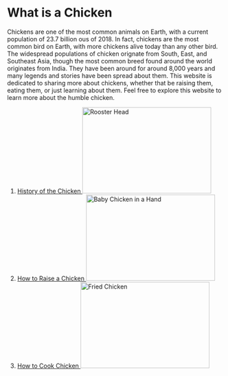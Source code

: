 <html>
<body>
    <h1> What is a Chicken </h1>
    <p> Chickens are one of the most common animals on Earth, with a current population of 23.7 billion ous of 2018. In fact, chickens are the most common bird on Earth, with more chickens alive today than any other bird. The widespread populations of chicken orignate from South, East, and Southeast Asia, though the most common breed found around the world originates from India. They have been around for around 8,000 years and many legends and stories have been spread about them. This website is dedicated to sharing more about chickens, whether that be raising them, eating them, or just learning about them. Feel free to explore this website to learn more about the humble chicken. </p>
    <ol>
      <li> <a href="./History.html"> History of the Chicken </a>  <img src="https://images.unsplash.com/photo-1612170153139-6f881ff067e0?ixlib=rb-4.0.3&ixid=M3wxMjA3fDB8MHxwaG90by1wYWdlfHx8fGVufDB8fHx8fA%3D%3D&auto=format&fit=crop&w=1770&q=80" alt="Rooster Head" width=300 height=200></li>
        <li> <a href="./Raising.html"> How to Raise a Chicken </a>  <img src="https://images.unsplash.com/photo-1615828277068-3897b6b58673?ixlib=rb-4.0.3&ixid=M3wxMjA3fDB8MHxwaG90by1wYWdlfHx8fGVufDB8fHx8fA%3D%3D&auto=format&fit=crop&w=1770&q=80" alt="Baby Chicken in a Hand" width=300 height=200></li>
        <li> <a href="./Food.html"> How to Cook Chicken </a>     <img src="https://images.unsplash.com/photo-1626082927389-6cd097cdc6ec?ixlib=rb-4.0.3&ixid=M3wxMjA3fDB8MHxwaG90by1wYWdlfHx8fGVufDB8fHx8fA%3D%3D&auto=format&fit=crop&w=1770&q=80" alt="Fried Chicken" width=300 height=200></li>
    </ol>
</body>
</html>
